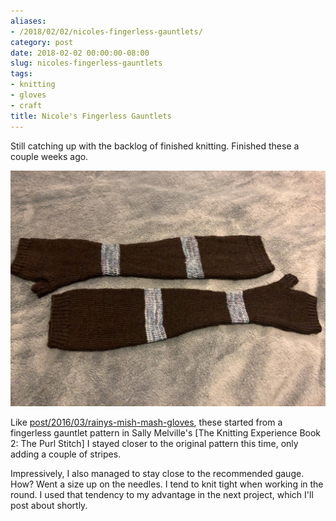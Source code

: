```yaml
---
aliases:
- /2018/02/02/nicoles-fingerless-gauntlets/
category: post
date: 2018-02-02 00:00:00-08:00
slug: nicoles-fingerless-gauntlets
tags:
- knitting
- gloves
- craft
title: Nicole's Fingerless Gauntlets
---
```


Still catching up with the backlog of finished knitting. Finished these a couple weeks ago.

![attachments/img/2018/cover-2018-02-02.jpg](../../../attachments/img/2018/cover-2018-02-02.jpg)

Like [post/2016/03/rainys-mish-mash-gloves](../../2016/03/rainys-mish-mash-gloves.md), these started from a fingerless gauntlet pattern in Sally Melville's \[The Knitting Experience Book 2: The Purl Stitch\][](https://www.goodreads.com/book/show/24691.The_Knitting_Experience) I stayed closer to the original pattern this time, only adding a couple of stripes.

Impressively, I also managed to stay close to the recommended gauge. How? Went a size up on the needles. I tend to knit tight when working in the round. I used that tendency to my advantage in the next project, which I'll post about shortly.
